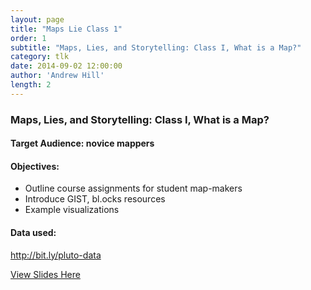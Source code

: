 ```yaml
---
layout: page
title: "Maps Lie Class 1"
order: 1
subtitle: "Maps, Lies, and Storytelling: Class I, What is a Map?"
category: tlk
date: 2014-09-02 12:00:00
author: 'Andrew Hill'
length: 2
---
```


### Maps, Lies, and Storytelling: Class I, What is a Map?

#### Target Audience: novice mappers

#### Objectives:

* Outline course assignments for student map-makers
* Introduce GIST, bl.ocks resources
* Example visualizations

#### Data used:
http://bit.ly/pluto-data

[View Slides Here](https://speakerdeck.com/andrewxhill/maps-lies-and-storytelling-p01-introduction)